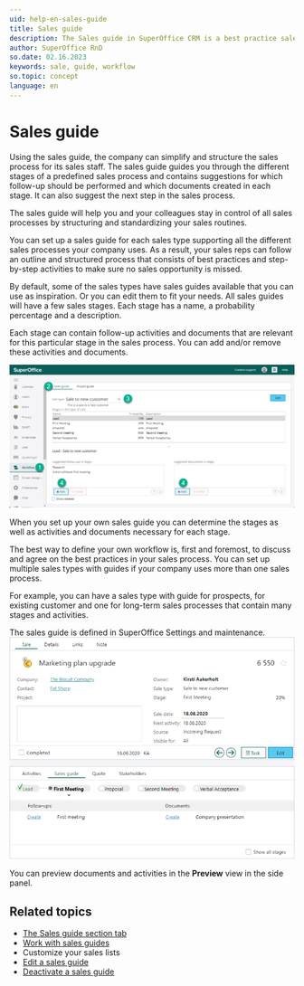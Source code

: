 ```yaml
---
uid: help-en-sales-guide
title: Sales guide
description: The Sales guide in SuperOffice CRM is a best practice sales process that will help you work in a structured and consistent way.
author: SuperOffice RnD
so.date: 02.16.2023
keywords: sale, guide, workflow
so.topic: concept
language: en
---
```


# Sales guide

Using the sales guide, the company can simplify and structure the sales process for its sales staff. The sales guide guides you through the different stages of a predefined sales process and contains suggestions for which follow-up should be performed and which documents created in each stage. It can also suggest the next step in the sales process.

The sales guide will help you and your colleagues stay in control of all sales processes by structuring and standardizing your sales routines.

You can set up a sales guide for each sales type supporting all the different sales processes your company uses. As a result, your sales reps can follow an outline and structured process that consists of best practices and step-by-step activities to make sure no sales opportunity is missed.

By default, some of the sales types have sales guides available that you can use as inspiration. Or you can edit them to fit your needs. All sales guides will have a few sales stages. Each stage has a name, a probability percentage and a description.

Each stage can contain follow-up activities and documents that are relevant for this particular stage in the sales process. You can add and/or remove these activities and documents.

![Create a sales guide in five steps -screenshot][img2]

When you set up your own sales guide you can determine the stages as well as activities and documents necessary for each stage.

The best way to define your own workflow is, first and foremost, to discuss and agree on the best practices in your sales process. You can set up multiple sales types with guides if your company uses more than one sales process.

For example, you can have a sales type with guide for prospects, for existing customer and one for long-term sales processes that contain many stages and activities.

The sales guide is defined in SuperOffice Settings and maintenance.
![icon][img1]

You can preview documents and activities in the **Preview** view in the side panel.

## Related topics

* [The Sales guide section tab][1]
* [Work with sales guides][2]
* Customize your sales lists
* [Edit a sales guide][3]
* [Deactivate a sales guide][4]

<!-- Referenced links -->
[1]: ../screen/sales-guide-tab.md
[2]: working-with-sales-guide.md
[3]: edit.md
[4]: deactivate.md

<!-- Referenced images -->
[img1]: media/sales-guide-first-meeting.bmp
[img2]: media/setup-sales-guide.png
